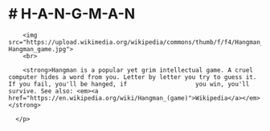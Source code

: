 <html>
  <body>
    <h1># H-A-N-G-M-A-N</h1>
      <p>
        
        <img src="https://upload.wikimedia.org/wikipedia/commons/thumb/f/f4/Hangman_game.jpg/220px-Hangman_game.jpg">
        <br>
        
        <strong>Hangman is a popular yet grim intellectual game. A cruel computer hides a word from you. Letter by letter you try to guess it. If you fail, you'll be hanged, if                   you win, you'll survive. See also: <em><a href="https://en.wikipedia.org/wiki/Hangman_(game)">Wikipedia</a></em></strong>
        
      </p>
  </body>
</html>
